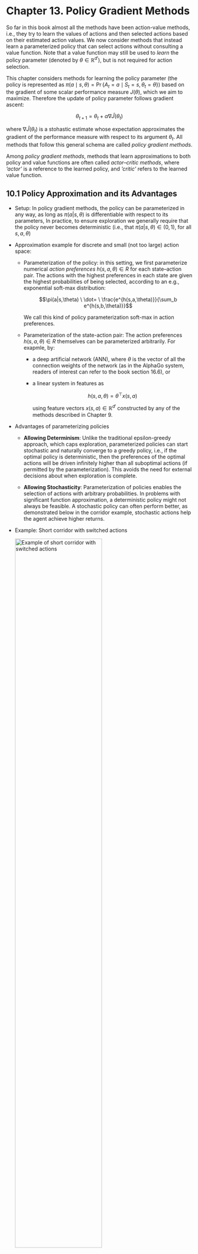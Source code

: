 # Chapter 13. Policy Gradient Methods

So far in this book almost all the methods have been action-value methods, i.e., they try to learn the values of actions and then selected actions based on their estimated action values. We now consider methods that instead learn a parameterized policy that can select actions without consulting a value function. Note that a value function may still be used to $\textit{learn}$ the policy parameter (denoted by $\theta \in \mathbb{R}^{d'}$), but is not required for action selection.

This chapter considers methods for learning the policy parameter (the policy is represented as $\pi(a \mid s, \theta) = \Pr\{ A_t = a \mid S_t = s, \theta_t = \theta \}$) based on the gradient of some scalar performance measure $J(\theta)$, which we aim to maximize. Therefore the update of policy parameter follows gradient ascent:

$$\theta_{t+1} = \theta_t + \alpha \nabla \widehat{J}(\theta_t)$$

where $\nabla \widehat{J}(\theta_t)$ is a stohastic estimate whose expectation approximates the gradient of the performance measure with respect to its argument $\theta_t$. All methods that follow this general schema are called $\textit{policy gradient methods}$.

Among $\textit{policy gradient methods}$, methods that learn approximations to both policy and value functions are often called $\textit{actor–critic methods}$, where $\textit{'actor'}$ is a reference to the learned policy, and $\textit{'critic'}$ refers to the learned value function.

## 10.1 Policy Approximation and its Advantages

- Setup: In policy gradient methods, the policy can be parameterized in any way, as long as $\pi(a|s, \theta)$ is differentiable with respect to its parameters, In practice, to ensure exploration we generally require that the policy never becomes deterministic (i.e., that $\pi(a|s, \theta) \in (0, 1)$, for all $s, a, \theta$)

- Approximation example for discrete and small (not too large) action space:

    - Parameterization of the policy: in this setting, we first parameterize numerical $\textit{action preferences}$ $h(s, a, \theta) \in R$ for each state–action pair. The actions with the highest preferences in each state are given the highest probabilities of being selected, according to an e.g., exponential soft-max distribution:

        $$\pi(a|s,\theta) \ \dot= \ \frac{e^{h(s,a,\theta)}}{\sum_b e^{h(s,b,\theta)}}$$

        We call this kind of policy parameterization soft-max in action preferences.

    - Parameterization of the state-action pair: The action preferences $h(s, a, \theta) \in R$ themselves can be parameterized arbitrarily. For exapmle, by:
        - a deep artificial network (ANN), where $\theta$ is the vector of all the connection weights of the network (as in the AlphaGo system, readers of interest can refer to the book section 16.6), or
        - a linear system in features as 
            
            $$h(s, a, \theta) = \theta^\top x(s, a)$$

            using feature vectors $x(s, a) \in \mathbb{R}^{d'}$ constructed by any of the methods described in Chapter 9.


- Advantages of parameterizing policies

    - **Allowing Determinism**: Unlike the traditional epsilon-greedy approach, which caps exploration, parameterized policies can start stochastic and naturally converge to a greedy policy, i.e., if the optimal policy is deterministic, then the preferences of the optimal actions will be driven infinitely higher than all suboptimal actions (if permitted by the parameterization). This avoids the need for external decisions about when exploration is complete.

    - **Allowing Stochasticity**:  Parameterization of policies enables the selection of actions with arbitrary probabilities. In problems with significant function approximation, a deterministic policy might not always be feasible. A stochastic policy can often perform better, as demonstrated below in the corridor example, stochastic actions help the agent achieve higher returns.

- Example: Short corridor with switched actions

    <img src="../img/chapter13/short_corridor.png" alt="Example of short corridor with switched actions" style="width:70%;">

    - Setup: 
        - As shown in the image, there are three nonterminal states, the reward is 1 per step.
        - In the first state, left action causes no movement.
        - In the second state actions are reversed, right actions takes the agent to the left and left to the right.
    
    - Comparison between action-value method and policy approximation:
        - An action-value method with $\epsilon$-greedy action selection is forced to choose between just two policies. For example, if $\epsilon = 0.1$, then either left of right action gets the probability of $1 - \frac{\epsilon}{2} = 0.95$, and the other gets only $0.05$. These two $\epsilon$-greedy policies achieve a value (at the start state $S$) of less than $-44$ and $-82$.
        - Policy approximation can do significantly better since it learns a specific probability with which to select right (allowing more stochasticity). As shown in the image, the best probability of selecting the right action with policy approximation is about $0.59$, which achieves a value of about $-11.6$.

## 10.2 The Poliy Gradient Theorem

- Policy Gradient Objective: 
    
    When we parameterize our policy directly, we can use the ultimate goal of reinforcement learning directly as the learning objective, i.e., to learn a policy that obtains as much reward as possible in the long run. Recall that our three form of reward formulations are:

    - Episodic Setting: $G_t = \sum_{t=0}^{T} R_t$

    - Continuing Setting with Discounted Return: $G_t = \sum_{t=0}^{\infty} \gamma^t R_t$

    - Continuing Setting with Average Reward Formulation: $G_t = \sum_{t=0}^{\infty} R_t - r(\pi)$


    In this chapter, **we focus on the continuing setting with average reward as the objective** (only for continuing tasks, of course). The average reward for a policy $\pi$ is defined as: 

    $$
    \begin{align*}
    r(\pi) &= \sum_{s}\mu(s) v(s) \\
    &= \sum_{s}\mu(s) \sum_{a} \pi(a \vert s^\prime, \theta) q(s,a) \\
    &= \sum_{s}\mu(s) \sum_{a} \pi(a \vert s^\prime, \theta) \sum_{s^\prime, a} p(s^\prime, r \vert s, a) r
    \end{align*}
    $$

    Therefore, the goal is to find a policy that maximizes this average reward, so the gradient ascent update we introduced at the beginning of this chapter can be formulated as:

    $$
    \begin{align*}
    \theta_{t+1} &= \theta_t + \alpha \nabla \widehat{J}(\theta_t) \\
    &= \theta_t + \alpha \nabla r(\pi) \\
    &= \theta_t + \alpha \nabla \sum_{s}\mu(s) \sum_{a} \pi(a \vert s^\prime, \theta) \sum_{s^\prime, a} p(s^\prime, r \vert s, a) r
    \end{align*}
    $$ 

    However, Unlike value function approximation (where \mu(s) was fixed), here \mu(s) depends on the policy, which in return changes the distribution $\mu(s)$ when it gets updated. We need a update rule for parameterizing the policy model without depending on $\mu(s)$, and that is when the policy gradient theorem comes to the rescue.

- Policy Gradient Theorem: 
    
    The theorem provides an analytic expression for the gradient of performance (average reward) with respect to the policy parameter that does not involve the derivative of the state distribution, and it has proved:

    $$
    \nabla J(\theta) \propto \sum_s \mu(s) \sum_a q_{\pi}(s, a) \nabla \pi(a | s, \theta)
    $$

    The symbol $\propto$ here means "proportional to". In the episodic case, the constant of proportionality is the average length of an episode, and in the continuing case it is 1. The distribution $\mu$ hereis the on-policy distribution under $\pi$ as introduced in the last chapter.

    This [optional lecture video](https://www.coursera.org/learn/prediction-control-function-approximation/lecture/Wv6wa/the-policy-gradient-theorem) (between 2:08 - 4:27) provides an intuition of what the term $\sum_a q_{\pi}(s, a) \nabla \pi(a | s, \theta)$ does. For a detailed derivation of the policy gradient theorem, please refer to the book chapter 13.2, page 325.


## 10.3 REINFORCE (with Baseline): Monte Carlo Policy Gradient

- REINFORCE

    - Derivation of REINFORCE's update rule:

        The strategy of stohastic gradient ascent requires a way to obtain samples such that the expectation of the sample gradient is proportional to the actual gradient of the performance measure, i.e., we need some way of sampling whose expectation equals or approximates the expression given by the policy gradient theorem. 

        Naturally, we can reformulate the policy gradient theorem as

        $$
            \begin{align*}
            \nabla J(\theta) &\propto \sum_s \mu(s) \sum_a q_{\pi}(s, a) \nabla \pi(a | s, \theta) \\

            &= \mathbb{E}_{\pi} \left[ \sum_a q_{\pi}(S_t, a) \nabla \pi(a | S_t, \theta) \right],
            \end{align*}
        $$
        
        and we can just stop here and instantiate the stochastic gradient-ascent algorithm as

        $$
            \theta_{t+1} \doteq \theta_t + \alpha \sum_a \hat{q}(S_t, a, \mathbf{w}) \nabla \pi(a | S_t, \theta),
        $$

        where $\hat{q}$ is some learned approximation to $q_\pi$. This update algorithm is called an $\textit{all-actions}$ method because its update involves all of the actions. The algorithm is promising and deserves further study, but our current interest is the classical REINFORCE algorithm, which continues the above transformation as follows:

        $$
            \begin{align*}
            \nabla J(\theta) &= \mathbb{E}_{\pi} \left[ \sum_a \pi(a|S_t, \theta) q_{\pi}(S_t, a) \frac{\nabla \pi(a|S_t, \theta)}{\pi(a|S_t, \theta)} \right] \\

            &= \mathbb{E}_{\pi} \left[ q_{\pi}(S_t, A_t) \frac{\nabla \pi(A_t|S_t, \theta)}{\pi(A_t|S_t, \theta)} \right]  \ \text{(replacing \( a \) by a sample \( A_t \sim \pi \))}\\

            &= \mathbb{E}_{\pi} \left[ G_t \frac{\nabla \pi(A_t|S_t, \theta)}{\pi(A_t|S_t, \theta)} \right]  \  \text{(because \( \mathbb{E}_{\pi} [ G_t | S_t, A_t] = q_{\pi}(S_t, A_t) \))}
            \end{align*} \\
        $$

        The stochastic gradient-ascent update of REINFORCE can therefore be instantiated as 

        $$\theta_{t+1} \doteq \theta_t + \alpha \ G_t \frac{\nabla \pi(A_t|S_t, \theta)}{\pi(A_t|S_t, \theta)}$$
    
    - Intuition on REINFORCE

        - The derivation: note that during derivation, we used a sample $A_t \sim \pi$ to replace the the expectation term $\sum_a \pi(a|S_t, \theta) q_{\pi}(S_t, a)$. This strategy shares similarity as we change from Monte Carlo methods to TD methods. Similarly, this replacement brings more bias yet lower the variance at the same time.

        - The final update form: the increment of REINFORCE is proportional to the product of a return $G_t$ and a vector (called the $\textit{eligibility vector}$) - the gradient of the probability of taking the action actually taken divided by the probability of taking that action. The latter may sound horrible when first hearing it, so let's shed some light on what this increment indicates:

            - The return $G_t$ in the incremental term causes the parameter to move most in the directions that favor actions that yield the highest return. (This is where the name REINFORCE comes from, because the algorithm reinforces good actions and discourages bad ones.)

            - The vector $\frac{\nabla \pi(A_t|S_t, \theta)}{\pi(A_t|S_t, \theta)}$, on the other hand, is a typical form of what is called $\textit{relative rate of change}$. In this case, it indicates the direction in parameter space that most increases the probability of repeating the action $A_t$ on future visits to state $S_t$. 
            
                Moreover, the update is inversely proportional to the action probability, giving actions that are less frequently selected an advantag, i.e., encouraging exploration.
        
        - Why Monte Carlo: Note that REINFORCE uses the complete return $G_t$ from time $t$, which includes all future rewards up until the end of the episode. In this sense it is a Monte Carlo algorithm and is well defined **only for the episodic case**.

    - Algorithm of REINFORCE: Monte-Carlo Policy-Gradient Control (episodic) for $\pi_{\star}$
        - Input: a differentiable policy parameterization $ \pi(a | s, \theta) $
        - Algorithm parameter: step size $\alpha > 0$
        - Initialize policy parameter $\theta \in \mathbb{R}^d$ (e.g., to $0$)
        - Loop forever (for each episode):
            - Generate an episode $S_0, A_0, R_1, \dots, S_{T-1}, A_{T-1}, R_T$, following $\pi(\cdot | \cdot, \theta)$
            - Loop for each step of the episode $t = 0, 1, \dots, T-1$:
                - Compute return (with $\gamma$ added for the general discounted case):
                $$
                G \leftarrow \sum_{k=t+1}^{T} \gamma^{k-t-1} R_k
                $$
                - Update policy parameters:
                $$
                \theta \leftarrow \theta + \alpha \gamma^t G \nabla \ln \pi(A_t | S_t, \theta)
                $$


    - Performance of REINFORCE on the short-corridor example

        <img src="../img/chapter13/reinforce_performance.png" alt="Performance of REINFORCE on the short corridor example with different step sizes" style="width:80%;">

        - Results: as shown, with a good step size, the total reward per episode approaches the optimal value of the start state ($v_\star(s_0)$).

        - Properties of REINFORCE: for suffciently small $\alpha$, the improvement in expected performance is assured, and convergence to a local optimum under standard stochastic approximation conditions happens for decreasing $\alpha$. However, as a Monte Carlo method REINFORCE may be of high variance and thus produce slow learning.


- REINFORCE with Baseline

    - Derivation of REINFORCE with Baseline

        We now generalize the policy gradient theorem to include a comparison of the action value $q_{\pi}(s, a)$ to an arbitrary $baseline \ b(s)$

        $$
        \nabla J(\theta) \propto \sum_{s} \mu(s) \sum_{a} \left( q_{\pi}(s, a) - b(s) \right) \nabla \pi(a \mid s, \theta).
        $$

        The baseline can be any function, even a random variable, **as long as it does not vary with $a$**, and the equation remains valid because the subtracted quantity is zero:

        $$
        \begin{align*}
        \sum_{a} b(s) \nabla \pi(a \mid s, \theta) &= b(s) \nabla \sum_{a} \pi(a \mid s, \theta) \\
        &= b(s) \nabla 1 \\
        &= 0.
        \end{align*}
        $$

        Therefore, we now have a new update rule that includes a general baseline, which is a strict generalization of REINFORCE (since the baseline could be uniformly zero):

        $$
        \theta_{t+1} \doteq \theta_t + \alpha \ (G_t - b(S_t)) \frac{\nabla \pi(A_t|S_t, \theta)}{\pi(A_t|S_t, \theta)}
        $$
    
    - Justification for adding the baseline

        - Lower the variance: In general, the baseline leaves the expected value of the update unchanged, but it can have a large effect on its variance. Adding a baseline can significantly reduce the variance (and thus speed the learning). 
        
        - Setting of the baseline: 
        
            For MDPs, the baseline should vary with state. In some states all actions have high values and we need a high baseline to differentiate the higher valued actions from the less highly valued ones; in other states all actions will have low values and a low baseline is appropriate.

            Therefore, a natural choice of the baseline is an estimate of the state value: $\hat{v}(S_t, \boldsymbol{w})$. Because REINFORCE is a Monte Carlo method, is it also natural to use a Monte Carlo method to learn the state-value weights $\boldsymbol{w}$. To this end, we give the algorithm of REINFORCE with Baseline as below.

    - Algorithm of REINFORCE with Baseline: Monte-Carlo Policy-Gradient Control (episodic) for $\pi_\theta \approx \pi_{\star}$

        - Input: a differentiable policy parameterization $\pi(a | s, \theta)$
        - Input: a differentiable state-value function parameterization $\hat{v}(s, \boldsymbol{w})$
        - Algorithm parameters: step sizes $\alpha^{\theta} > 0$, $\alpha^{w} > 0$
        - Initialize policy parameter $\theta \in \mathbb{R}^d$ and state-value weights $\mathbf{w} \in \mathbb{R}^d$ (e.g., to $0$)
        - Loop forever (for each episode):
            - Generate an episode $S_0, A_0, R_1, \dots, S_{T-1}, A_{T-1}, R_T$, following $\pi(\cdot | \cdot, \theta)$
            - Loop for each step of the episode $t = 0, 1, \dots, T-1$:
            - Compute return (with $\gamma$ added for the general discounted case):
                $$
                G \leftarrow \sum_{k=t+1}^{T} \gamma^{k-t-1} R_k
                $$
            - Compute TD error (note that this term minic the TD error and it is not really TD according to TD's definition):
                $$
                \delta \leftarrow G - \hat{v}(S_t, \mathbf{w})
                $$
            - Update state-value weights with semi-gradient method:
                $$
                \mathbf{w} \leftarrow \mathbf{w} + \alpha^w \delta \nabla \hat{v}(S_t, \mathbf{w})
                $$
            - Update policy parameters:
                $$
                \theta \leftarrow \theta + \alpha^{\theta} \gamma^t \delta \nabla \ln \pi(A_t | S_t, \theta)
                $$

    - Performance of REINFORCE with Baseline on the short-corridor example
        
        <img src="../img/chapter13/reinforce_baseline_performance.png" alt="Performance of REINFORCE with Baseline on the short corridor example compared to REINFORCE" style="width:80%;">

        Adding a baseline to REINFORCE can make it learn much faster. The step size used here for plain REINFORCE is that at which it performs best.
    
## 13.4 Actor–Critic Methods

- Motivation:

    At the beginning of this chapter, we briefly defined actor-critc methods, i.e., policy gradient methods that learn approximations to both policy and value functions. At this point, it is important to note that though REINFORCE with baseline method learns both, it is NOT considered to be an actor-critic method. The reason is that its state-value function is used only as a baseline, not as a critic. That is, the value function is not used for bootstrapping (updating the value estimate for a state from the estimated values of subsequent states), but only as a baseline for the state whose estimate is being updated. 

    Since REINFORCE with baseline is essentially a Monte Carlo method, it is unbiased and will converge asymptotically to a local minimum. As we learned from TD learning methods, only through bootstrapping do we introduce bias, and an asymptotic dependence on the quality of the function approximation, and thereby reduce variance and accelerate learning. In order to gain these advantages in the case of policy gradient methods we use actor–critic methods with a bootstrapping critic.

- AC methods for episodic tasks:

    - Derivation

        One-step actor–critic methods replace the full return of REINFORCE with the one-step return (and use a learned state-value function as the baseline) as follows:

        $$ 
            \begin{align*}
            \theta_{t+1} &\doteq \theta_t + \alpha \ G_t \frac{\nabla \pi(A_t|S_t, \theta)}{\pi(A_t|S_t, \theta)} \hspace{4cm} \text{(REINFORCE)} \\

            &\doteq \theta_t + \alpha \ (G_t - b(S_t)) \frac{\nabla \pi(A_t|S_t, \theta)}{\pi(A_t|S_t, \theta)} \hspace{2.6cm} \text{(REINFORCE with Baseline)} \\

            &\doteq \theta_t + \alpha \left( G_{t:t+1} - \hat{v}(S_t, \mathbf{w}) \right) \frac{\nabla \pi(A_t | S_t, \theta_t)}{\pi(A_t | S_t, \theta_t)} \hspace{3cm} \text{(Actor-Critic)} \\

            &= \theta_t + \alpha \left( R_{t+1} + \gamma \hat{v}(S_{t+1}, \mathbf{w}) - \hat{v}(S_t, \mathbf{w}) \right) \frac{\nabla \pi(A_t | S_t, \theta_t)}{\pi(A_t | S_t, \theta_t)} \hspace{1cm} \text{(Actor-Critic)} \\

            &= \theta_t + \alpha \delta_t \frac{\nabla \pi(A_t | S_t, \theta_t)}{\pi(A_t | S_t, \theta_t)} \hspace{5.7cm} \text{(Actor-Critic)}.
            \end{align*}
        $$

        The natural state-value-function learning method to pair with this is semi-gradient TD(0) as given in the following algorithm. Note that **it is now a fully online, incremental algorithm**, with states, actions, and rewards processed as they occur and then never revisited.


    - Algorithm: One-step Actor-Critic (episodic) for estimating $\pi_\theta \approx \pi_{\star}$
        - Input: a differentiable policy parameterization $\pi(a | s, \theta)$
        - Input: a differentiable state-value function parameterization $\hat{v}(s, \mathbf{w})$
        - Parameters: step sizes $\alpha^{\theta} > 0$, $\alpha^{w} > 0$
        - Initialize policy parameter $\theta \in \mathbb{R}^d$ and state-value weights $\mathbf{w} \in \mathbb{R}^d$ (e.g., to $0$)
        - Loop forever (for each episode):
            - Initialize $S$ (first state of the episode)
            - $I \leftarrow 1$
            - Loop while $S$ is not terminal (for each time step):
            - Sample action $A \sim \pi(\cdot | S, \theta)$
            - Take action $A$, observe $S'$, $R$
            - Compute TD error:
                $$
                \delta \leftarrow R + \gamma \hat{v}(S', \mathbf{w}) - \hat{v}(S, \mathbf{w}) \ \ \text{(if $S'$ is terminal, then $\hat{v}(S', \mathbf{w}) \doteq 0$)}
                $$
                
            - Update state-value weights:
                $$
                \mathbf{w} \leftarrow \mathbf{w} + \alpha^w \delta \nabla \hat{v}(S, \mathbf{w})
                $$
            - Update policy parameters:
                $$
                \theta \leftarrow \theta + \alpha^{\theta} I \delta \nabla \ln \pi(A | S, \theta)
                $$
            - Update importance weight:
                $$
                I \leftarrow \gamma I
                $$
            - Update state:
                $$
                S \leftarrow S'
                $$


- AC methods for continuing tasks:

    - Setup: 
    
    For continuing problems without episode boundaries, we define the performance $J(\theta)$ in terms of the average rate of reward per time step $r(\pi)$. <span style="color:red;">The definition of $r(\pi)$ can be found in section 10.2 from the last chapter. (adapt chapter numbering and add link here)</span> 

    Note that the policy gradient theorem as given for the episodic case remains true for the continuing case, a proof can be found in the book chapter 13.6 on page 334. Therefore, we are now able to adapt the algorithm for AC methods with average reward setting as demonstrated below.

- Algorithm of Actor-Critic (continuing): Monte-Carlo Policy-Gradient Control for $\pi_\theta \approx \pi_{\star}$
  - Input: a differentiable policy parameterization $\pi(a | s, \theta)$
  - Input: a differentiable state-value function parameterization $\hat{v}(s, \mathbf{w})$
  - Initialize average reward estimate $\bar{R} \in \mathbb{R}$ to $0$
  - Initialize state-value weights $\mathbf{w} \in \mathbb{R}^d$ and policy parameter $\theta \in \mathbb{R}^{d'}$ (e.g., to $0$)
  - Algorithm parameters: $\alpha^w > 0$, $\alpha^\theta > 0$, $\alpha^{\bar{R}} > 0$
  - Initialize $S \in \mathcal{S}$
  - **Loop forever (for each time step)**:
    - Sample action $A \sim \pi(\cdot | S, \theta)$
    - Take action $A$, observe $S'$, $R$
    - Compute TD error:
      $$
      \delta \leftarrow R - \bar{R} + \hat{v}(S', \mathbf{w}) - \hat{v}(S, \mathbf{w})
      $$
    - Update average reward estimate:
      $$
      \bar{R} \leftarrow \bar{R} + \alpha^{\bar{R}} \delta
      $$
    - Update state-value weights:
      $$
      \mathbf{w} \leftarrow \mathbf{w} + \alpha^w \delta \nabla \hat{v}(S, \mathbf{w})
      $$
    - Update policy parameters:
      $$
      \theta \leftarrow \theta + \alpha^\theta \delta \nabla \ln \pi(A | S, \theta)
      $$
    - Update state:
      $$
      S \leftarrow S'
      $$


- This [optional lecture video](https://www.coursera.org/learn/prediction-control-function-approximation/lecture/h9nDv/actor-critic-algorithm) (starting from 2:02 - ) gives a thorough explanation of how subtracting the "baseline" ()

and how the actor and the critic interact 

<img src="../img/chapter13/actor_critic_interaction.png" alt="Demonstration of how actor and critic interact" style="width:35%;">


## 13.5 